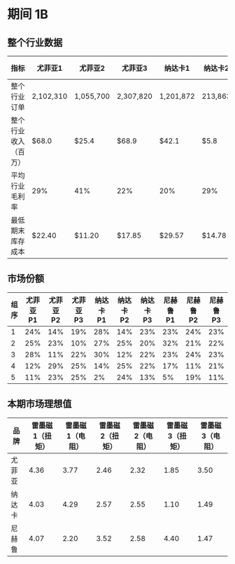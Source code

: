 # 期间 1B

## 整个行业数据
| 指标 | 尤菲亚1 | 尤菲亚2 | 尤菲亚3 | 纳达卡1 | 纳达卡2 | 纳达卡3 | 尼赫鲁1 | 尼赫鲁2 | 尼赫鲁3 |
|------|--------|--------|--------|--------|--------|--------|--------|--------|--------|
| 整个行业订单 | 2,102,310 | 1,055,700 | 2,307,820 | 1,201,872 | 213,863 | 91,865 | 409,785 | 725,646 | 68,203 |
| 整个行业收入（百万） | $68.0 | $25.4 | $68.9 | $42.1 | $5.8 | $3.6 | $19.1 | $20.1 | $2.6 |
| 平均行业毛利率 | 29% | 41% | 22% | 20% | 29% | 23% | 36% | 38% | 28% |
| 最低期末库存成本 | $22.40 | $11.20 | $17.85 | $29.57 | $14.78 | $23.56 | $26.43 | $13.22 | $21.06 |

## 市场份额
| 组序 | 尤菲亚P1 | 尤菲亚P2 | 尤菲亚P3 | 纳达卡P1 | 纳达卡P2 | 纳达卡P3 | 尼赫鲁P1 | 尼赫鲁P2 | 尼赫鲁P3 |
|------|----------|----------|----------|----------|----------|----------|----------|----------|----------|
| 1 | 24% | 14% | 19% | 28% | 14% | 23% | 23% | 24% | 23% |
| 2 | 25% | 23% | 10% | 27% | 25% | 20% | 32% | 21% | 22% |
| 3 | 28% | 11% | 22% | 30% | 12% | 22% | 23% | 24% | 23% |
| 4 | 12% | 29% | 25% | 14% | 25% | 22% | 17% | 11% | 21% |
| 5 | 11% | 23% | 25% | 2% | 24% | 13% | 5% | 19% | 11% |

## 本期市场理想值
| 品牌   | 雷墨磁 1（扭矩） | 雷墨磁 1（电阻） | 雷墨磁 2（扭矩） | 雷墨磁 2（电阻） | 雷墨磁 3（扭矩） | 雷墨磁 3（电阻） |
|--------|------------------|------------------|------------------|------------------|------------------|------------------|
| 尤菲亚 | 4.36             | 3.77             | 2.46             | 2.32             | 1.85             | 3.50             |
| 纳达卡 | 4.03             | 4.29             | 2.57             | 2.55             | 1.10             | 1.49             |
| 尼赫鲁 | 4.07             | 2.20             | 3.52             | 2.58             | 4.40             | 1.47             |